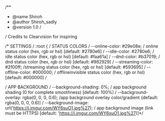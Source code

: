 /** 
 * @name Shiroh
 * @author Shiroh_sadly
 * @version 1.0
 /

/ Credits to Clearvision for inspiring 


/* SETTINGS /
:root {
  / STATUS COLORS /
  --online-color: #29e08e; / online status color (hex, rgb or hsl) [default: #2780e6] /
  --idle-color: #2780e6; / idle status color (hex, rgb or hsl) [default: #faa61a] /
  --dnd-color: #b37019; / dnd status color (hex, rgb or hsl) [default: #982929] /
  --streaming-color: #2f00ff; /streaming status color (hex, rgb or hsl) [default: #593695] /
  --offline-color: #000000; / offlineinvisible status color (hex, rgb or hsl) [default: #000000] /

 / APP BACKGROUND /
 --background-shading: 0%; / app background shading (0 for complete smoothness) [default: 100%] /
 --background-overlay: rgba(0, 0, 0, 0.6); /app background overlay color/gradient {default: rgba(0, 0, 0, 0.6)] /
 --background-image: url('https://i.imgur.com/WY6suO1.jpg%27); / app background image (link must be HTTPS) [default: 'https://i.imgur.com/WY6suO1.jpg%27)]*/
